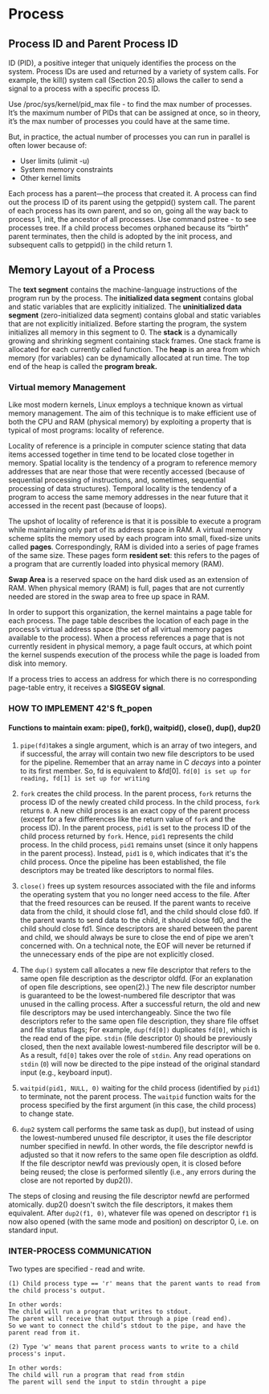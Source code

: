 # Process

## Process ID and Parent Process ID

ID (PID), a positive integer that uniquely identifies the process on the system. Process IDs are used and returned by a variety of system calls. For example, the kill() system call (Section 20.5) allows the caller to send a signal to a process with a specific process ID.

Use /proc/sys/kernel/pid_max file - to find the max number of processes.
It’s the maximum number of PIDs that can be assigned at once, so in theory, it’s the max number of processes you could have at the same time.

But, in practice, the actual number of processes you can run in parallel is often lower because of:
- User limits (ulimit -u)
- System memory constraints
- Other kernel limits

Each process has a parent—the process that created it. A process can find out the process ID of its parent using the getppid() system call. The parent of each process has its own parent, and so on, going all the way back to process 1, init, the ancestor of all processes. Use command pstree - to see processes tree.
If a child process becomes orphaned because its “birth” parent terminates, then the child is adopted by the init process, and subsequent calls to getppid() in the child return 1.

## Memory Layout of a Process

The **text segment** contains the machine-language instructions of the program run by the process.
The **initialized data segment** contains global and static variables that are explicitly initialized.
The **uninitialized data segment** (zero-initialized data segment) contains global and static variables that are not explicitly initialized. Before starting the program, the system initializes all memory in this segment to 0.
The **stack** is a dynamically growing and shrinking segment containing stack frames. One stack frame is allocated for each currently called function.
The **heap** is an area from which memory (for variables) can be dynamically allocated at run time. The top end of the heap is called the **program break.**

### **Virtual memory Management**

Like most modern kernels, Linux employs a technique known as virtual memory management. The aim of this technique is to make efficient use of both the CPU and RAM (physical memory) by exploiting a property that is typical of most programs:
locality of reference.

Locality of reference is a principle in computer science stating that data items accessed together in time tend to be located close together in memory. Spatial locality is the tendency of a program to reference memory addresses that are near those that were recently accessed (because of sequential processing of instructions, and, sometimes, sequential processing of data structures). Temporal locality is the tendency of a program to access the same memory addresses in the near future that it accessed in the recent past (because of loops).


The upshot of locality of reference is that it is possible to execute a program while maintaining only part of its address space in RAM. A virtual memory scheme splits the memory used by each program into small, fixed-size units called **pages**. Correspondingly, RAM is divided into a series of page frames of the same size. These pages form **resident set**: this refers to the pages of a program that are currently loaded into physical memory (RAM).

**Swap Area** is a reserved space on the hard disk used as an extension of RAM. When physical memory (RAM) is full, pages that are not currently needed are stored in the swap area to free up space in RAM.

In order to support this organization, the kernel maintains a page table for each process. The page table describes the location of each page in the process’s virtual address space (the set of all virtual memory pages available to the process).
When a process references a page that is not currently resident in physical memory, a page fault occurs, at which point the kernel suspends execution of the process while the page is loaded from disk into memory.

If a process tries to access an address for which there is no corresponding page-table entry, it receives a **SIGSEGV signal**.


### HOW TO IMPLEMENT 42'S ft_popen

#### Functions to maintain exam: pipe(), fork(), waitpid(), close(), dup(), dup2()

1. `pipe(fd)`takes a single argument, which is an array of two integers, and if successful, the array will contain two new file descriptors to be used for the pipeline. Remember that an array name in C *decays* into a pointer to its first member.  So, fd is equivalent to &fd[0].
`fd[0] is set up for reading, fd[1] is set up for writing`

2. `fork` creates the child process. In the parent process, `fork` returns the process ID of the newly created child process.
In the child process, `fork` returns `0`.
A new child process is an exact copy of the parent process (except for a few differences like the return value of `fork` and the process ID). In the parent process, `pid1` is set to the process ID of the child process returned by `fork`. Hence, `pid1` represents the child process. In the child process, `pid1` remains unset (since it only happens in the parent process). Instead, `pid1` is `0`, which indicates that it's the child process.
Once the pipeline has been established, the file descriptors may be treated like descriptors to normal files.

3. `close()` frees up system resources associated with the file and informs the operating system that you no longer need access to the file. After that the freed resources can be reused.
If the parent wants to receive data from the child, it should close fd1, and the child should close fd0. If the parent wants to send data to the child, it should close fd0, and the child should close fd1. Since descriptors are shared between the parent and child, we should always be sure to close the end of pipe we aren't concerned with. On a technical note, the EOF will never be returned if the unnecessary ends of the pipe are not explicitly closed.

4. The  `dup()`  system  call  allocates a new file descriptor that refers to the same open file description as the descriptor oldfd. (For an explanation of open file descriptions, see open(2).)  The new file descriptor number is guaranteed to be the lowest-numbered file descriptor  that  was  unused  in  the  calling process. After a successful return, the old and new file descriptors may be used interchangeably.  Since the two file descriptors refer to the same open file description,  they share file offset and file status flags; For example, `dup(fd[0])` duplicates `fd[0]`, which is the read end of the pipe. `stdin` (file descriptor 0) should be previously closed, then the next available lowest-numbered file descriptor will be `0`. As a result, `fd[0]` takes over the role of `stdin`. Any read operations on `stdin` (`0`) will now be directed to the pipe instead of the original standard input (e.g., keyboard input).

5. `waitpid(pid1, NULL, 0)` waiting for the child process (identified by `pid1`) to terminate, not the parent process. The `waitpid` function waits for the process specified by the first argument (in this case, the child process) to change state.

6. `dup2` system call performs the same task as dup(), but instead of using the lowest-numbered unused file descriptor, it uses the file descriptor number specified in newfd. In other words, the file descriptor newfd is adjusted so that it now refers to the same open file description as oldfd. If the file descriptor newfd was previously open, it is closed before being reused; the close is performed silently (i.e., any errors during  the close are not reported by dup2()).

The steps of closing and reusing the file descriptor newfd are performed atomically. dup2() doesn't switch the file descriptors, it makes them equivalent. After `dup2(f1, 0)`, whatever file was opened on descriptor `f1` is now also opened (with the same mode and position) on descriptor 0, i.e. on standard input.



### INTER-PROCESS COMMUNICATION

Two types are specified - read and write.

	(1) Child process type == 'r' means that the parent wants to read from the child process's output.

	In other words:
	The child will run a program that writes to stdout.
	The parent will receive that output through a pipe (read end).
	So we want to connect the child’s stdout to the pipe, and have the parent read from it.

	(2) Type 'w' means that parent process wants to write to a child process's input.

	In other words:
	The child will run a program that read from stdin
	The parent will send the input to stdin throught a pipe
